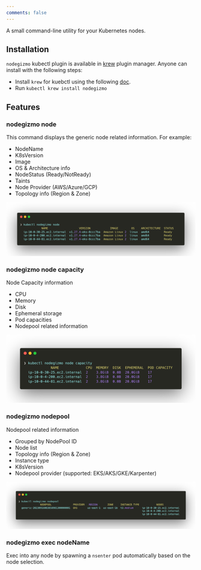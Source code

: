 ```yaml
---
comments: false
---
```

A small command-line utility for your Kubernetes nodes.

## Installation
`nodegizmo` kubectl plugin is available in [krew](https://krew.sigs.k8s.io/) plugin manager. Anyone can install with the following steps:

- Install `krew` for kuebctl using the following [doc](https://krew.sigs.k8s.io/docs/user-guide/setup/install/).
- Run `kubectl krew install nodegizmo`

## Features
### nodegizmo node
This command displays the generic node related information. For example:

  - NodeName
  - K8sVersion
  - Image
  - OS & Architecture info
  - NodeStatus (Ready/NotReady)
  - Taints
  - Node Provider (AWS/Azure/GCP)
  - Topology info (Region & Zone)

![Nodegizmo node](../assets/nodegizmo-node.png)

### nodegizmo node capacity
Node Capacity information

  - CPU
  - Memory
  - Disk
  - Ephemeral storage
  - Pod capacities
  - Nodepool related information

![Nodegizmo node capacity](../assets/nodegizmo-node-cp.png)

### nodegizmo nodepool
Nodepool related information

  - Grouped by NodePool ID
  - Node list
  - Topology info (Region & Zone)
  - Instance type
  - K8sVersion
  - Nodepool provider (supported: EKS/AKS/GKE/Karpenter)

![Nodegizmo nodepool](../assets/nodegizmo-nodepool.png)

### nodegizmo exec nodeName
Exec into any node by spawning a `nsenter` pod automatically based on the node selection.